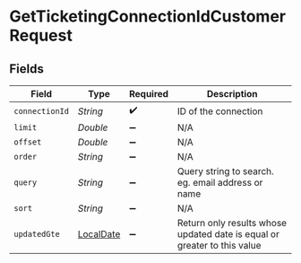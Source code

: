 # GetTicketingConnectionIdCustomerRequest


## Fields

| Field                                                                           | Type                                                                            | Required                                                                        | Description                                                                     |
| ------------------------------------------------------------------------------- | ------------------------------------------------------------------------------- | ------------------------------------------------------------------------------- | ------------------------------------------------------------------------------- |
| `connectionId`                                                                  | *String*                                                                        | :heavy_check_mark:                                                              | ID of the connection                                                            |
| `limit`                                                                         | *Double*                                                                        | :heavy_minus_sign:                                                              | N/A                                                                             |
| `offset`                                                                        | *Double*                                                                        | :heavy_minus_sign:                                                              | N/A                                                                             |
| `order`                                                                         | *String*                                                                        | :heavy_minus_sign:                                                              | N/A                                                                             |
| `query`                                                                         | *String*                                                                        | :heavy_minus_sign:                                                              | Query string to search. eg. email address or name                               |
| `sort`                                                                          | *String*                                                                        | :heavy_minus_sign:                                                              | N/A                                                                             |
| `updatedGte`                                                                    | [LocalDate](https://docs.oracle.com/javase/8/docs/api/java/time/LocalDate.html) | :heavy_minus_sign:                                                              | Return only results whose updated date is equal or greater to this value        |